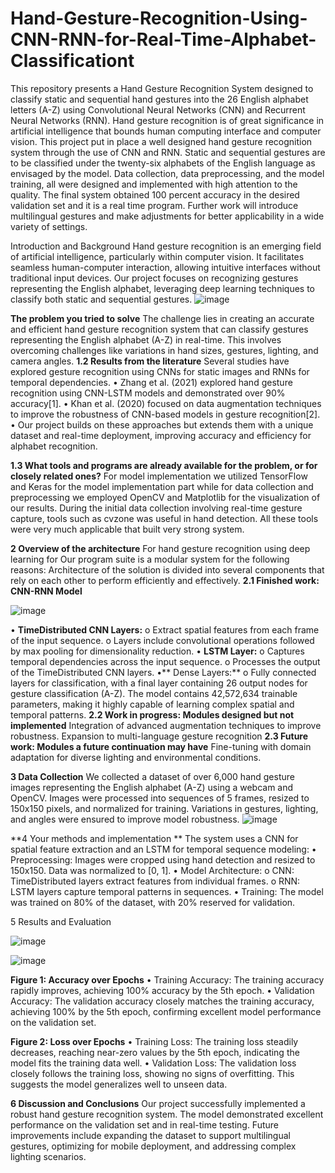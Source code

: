 # Hand-Gesture-Recognition-Using-CNN-RNN-for-Real-Time-Alphabet-Classificationt
This repository presents a Hand Gesture Recognition System designed to classify static and sequential hand gestures into the 26 English alphabet letters (A-Z) using Convolutional Neural Networks (CNN) and Recurrent Neural Networks (RNN).
Hand gesture recognition is of great significance in artificial intelligence that bounds human computing interface and computer vision. This project put in place a well designed hand gesture recognition system through the use of CNN and RNN. Static and sequential gestures are to be classified under the twenty-six alphabets of the English language as envisaged by the model. Data collection, data preprocessing, and the model training, all were designed and implemented with high attention to the quality. The final system obtained 100 percent accuracy in the desired validation set and it is a real time program. Further work will introduce multilingual gestures and make adjustments for better applicability in a wide variety of settings.

Introduction and Background
Hand gesture recognition is an emerging field of artificial intelligence, particularly within computer vision. It facilitates seamless human-computer interaction, allowing intuitive interfaces without traditional input devices. Our project focuses on recognizing gestures representing the English alphabet, leveraging deep learning techniques to classify both static and sequential gestures.
![image](https://github.com/user-attachments/assets/7a66808a-1b0c-4b09-bad4-8ba0bed7db5f)

**The problem you tried to solve**
The challenge lies in creating an accurate and efficient hand gesture recognition system that can classify gestures representing the English alphabet (A-Z) in real-time. This involves overcoming challenges like variations in hand sizes, gestures, lighting, and camera angles.
**1.2 Results from the literature**
Several studies have explored gesture recognition using CNNs for static images and RNNs for temporal dependencies.
•	Zhang et al. (2021) explored hand gesture recognition using CNN-LSTM models and demonstrated over 90% accuracy[1].
•	Khan et al. (2020) focused on data augmentation techniques to improve the robustness of CNN-based models in gesture recognition[2].
•	Our project builds on these approaches but extends them with a unique dataset and real-time deployment, improving accuracy and efficiency for alphabet recognition.

**1.3 What tools and programs are already available for the problem, or for closely related ones?**
For model implementation we utilized TensorFlow and Keras for the model implementation part while for data collection and preprocessing we employed OpenCV and Matplotlib for the visualization of our results. During the initial data collection involving real-time gesture capture, tools such as cvzone was useful in hand detection. All these tools were very much applicable that built very strong system.

**2 Overview of the architecture**
For hand gesture recognition using deep learning for Our program suite is a modular system for the following reasons: Architecture of the solution is divided into several components that rely on each other to perform efficiently and effectively.
**2.1 Finished work: CNN-RNN Model**


![image](https://github.com/user-attachments/assets/2a1982d7-d567-4da1-8a4f-066ed51e764b)

•	**TimeDistributed CNN Layers:**
o	Extract spatial features from each frame of the input sequence.
o	Layers include convolutional operations followed by max pooling for dimensionality reduction.
•	**LSTM Layer:**
o	Captures temporal dependencies across the input sequence.
o	Processes the output of the TimeDistributed CNN layers.
•**	Dense Layers:**
o	Fully connected layers for classification, with a final layer containing 26 output nodes for gesture classification (A-Z).
The model contains 42,572,634 trainable parameters, making it highly capable of learning complex spatial and temporal patterns.
**2.2 Work in progress: Modules designed but not implemented**
Integration of advanced augmentation techniques to improve robustness.
Expansion to multi-language gesture recognition
**2.3 Future work: Modules a future continuation may have**
Fine-tuning with domain adaptation for diverse lighting and environmental conditions.

**3 Data Collection**
We collected a dataset of over 6,000 hand gesture images representing the English alphabet (A-Z) using a webcam and OpenCV. Images were processed into sequences of 5 frames, resized to 150x150 pixels, and normalized for training. Variations in gestures, lighting, and angles were ensured to improve model robustness.
 ![image](https://github.com/user-attachments/assets/87cbc1ff-747e-4993-bbd8-2f88e7968a0b)

**4 Your methods and implementation **
The system uses a CNN for spatial feature extraction and an LSTM for temporal sequence modeling:
•	Preprocessing: Images were cropped using hand detection and resized to 150x150. Data was normalized to [0, 1].
•	Model Architecture:
o	CNN: TimeDistributed layers extract features from individual frames.
o	RNN: LSTM layers capture temporal patterns in sequences.
•	Training: The model was trained on 80% of the dataset, with 20% reserved for validation.

5 Results and Evaluation

![image](https://github.com/user-attachments/assets/ec7a1ce2-338f-4b74-a81e-7bc09681c59a)


![image](https://github.com/user-attachments/assets/e822cdee-cfce-4a51-838f-f9867e58f58a)

**Figure 1: Accuracy over Epochs**
•	Training Accuracy: The training accuracy rapidly improves, achieving 100% accuracy by the 5th epoch.
•	Validation Accuracy: The validation accuracy closely matches the training accuracy, achieving 100% by the 5th epoch, confirming excellent model performance on the validation set.

**Figure 2: Loss over Epochs**
•	Training Loss: The training loss steadily decreases, reaching near-zero values by the 5th epoch, indicating the model fits the training data well.
•	Validation Loss: The validation loss closely follows the training loss, showing no signs of overfitting. This suggests the model generalizes well to unseen data.


**6 Discussion and Conclusions**
Our project successfully implemented a robust hand gesture recognition system. The model demonstrated excellent performance on the validation set and in real-time testing. Future improvements include expanding the dataset to support multilingual gestures, optimizing for mobile deployment, and addressing complex lighting scenarios.

